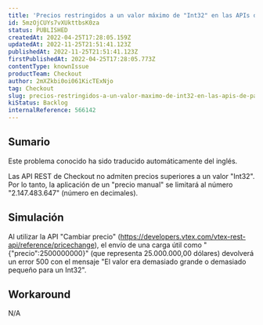 ```yaml
---
title: 'Precios restringidos a un valor máximo de "Int32" en las APIs de pago'
id: 5mzOjCUYs7vXUkttbsK0za
status: PUBLISHED
createdAt: 2022-04-25T17:28:05.159Z
updatedAt: 2022-11-25T21:51:41.123Z
publishedAt: 2022-11-25T21:51:41.123Z
firstPublishedAt: 2022-04-25T17:28:05.773Z
contentType: knownIssue
productTeam: Checkout
author: 2mXZkbi0oi061KicTExNjo
tag: Checkout
slug: precios-restringidos-a-un-valor-maximo-de-int32-en-las-apis-de-pago
kiStatus: Backlog
internalReference: 566142
---
```


## Sumario

<div class="alert alert-info">
  <p>Este problema conocido ha sido traducido automáticamente del inglés.</p>
</div>


Las API REST de Checkout no admiten precios superiores a un valor "Int32". Por lo tanto, la aplicación de un "precio manual" se limitará al número "2.147.483.647" (número en decimales).



## Simulación


Al utilizar la API "Cambiar precio" (https://developers.vtex.com/vtex-rest-api/reference/pricechange), el envío de una carga útil como "{"precio":2500000000}" (que representa 25.000.000,00 dólares) devolverá un error 500 con el mensaje "El valor era demasiado grande o demasiado pequeño para un Int32".



## Workaround


N/A

